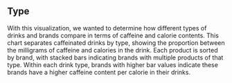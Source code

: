 ## Type

With this visualization, we wanted to determine how different types of drinks and brands compare in terms of caffeine and calorie contents. This chart separates caffeinated drinks by type, showing the proportion between the milligrams of caffeine and calories in the drink. Each product is sorted by brand, with stacked bars indicating brands with multiple products of that type. Within each drink type, brands with higher bar values indicate these brands have a higher caffeine content per calorie in their drinks. 